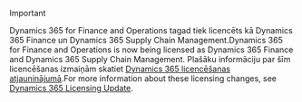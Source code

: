 > [!IMPORTANT]
> <span data-ttu-id="8a7d3-101">Dynamics 365 for Finance and Operations tagad tiek licencēts kā Dynamics 365 Finance un Dynamics 365 Supply Chain Management.</span><span class="sxs-lookup"><span data-stu-id="8a7d3-101">Dynamics 365 for Finance and Operations is now being licensed as Dynamics 365 Finance and Dynamics 365 Supply Chain Management.</span></span> <span data-ttu-id="8a7d3-102">Plašāku informāciju par šīm licencēšanas izmaiņām skatiet [Dynamics 365 licencēšanas atjauninājumā](https://docs.microsoft.com/dynamics365/licensing/update).</span><span class="sxs-lookup"><span data-stu-id="8a7d3-102">For more information about these licensing changes, see [Dynamics 365 Licensing Update](https://docs.microsoft.com/dynamics365/licensing/update).</span></span> 
